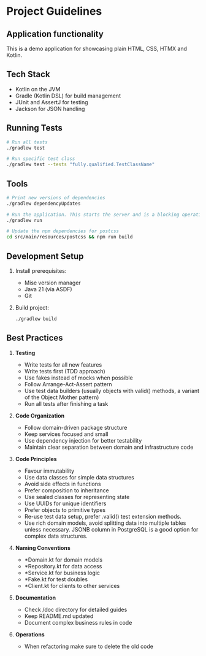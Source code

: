 # Project Guidelines

## Application functionality

This is a demo application for showcasing plain HTML, CSS, HTMX and Kotlin.

## Tech Stack

- Kotlin on the JVM
- Gradle (Kotlin DSL) for build management
- JUnit and AssertJ for testing
- Jackson for JSON handling

## Running Tests

```bash
# Run all tests
./gradlew test

# Run specific test class
./gradlew test --tests "fully.qualified.TestClassName"
```

## Tools

```bash
# Print new versions of dependencies
./gradlew dependencyUpdates

# Run the application. This starts the server and is a blocking operation.
./gradlew run

# Update the npm dependencies for postcss
cd src/main/resources/postcss && npm run build
```


## Development Setup

1. Install prerequisites:
    - Mise version manager
    - Java 21 (via ASDF)
    - Git

2. Build project:
   ```bash
   ./gradlew build
   ```

## Best Practices

1. **Testing**
    - Write tests for all new features
    - Write tests first (TDD approach)
    - Use fakes instead of mocks when possible
    - Follow Arrange-Act-Assert pattern
    - Use test data builders (usually objects with valid() methods, a variant of the Object Mother pattern)
    - Run all tests after finishing a task

2. **Code Organization**
    - Follow domain-driven package structure
    - Keep services focused and small
    - Use dependency injection for better testability
    - Maintain clear separation between domain and infrastructure code

3. **Code Principles**
    - Favour immutability
    - Use data classes for simple data structures
    - Avoid side effects in functions
    - Prefer composition to inheritance
    - Use sealed classes for representing state
    - Use UUIDs for unique identifiers
    - Prefer objects to primitive types
    - Re-use test data setup, prefer <class>.valid() test extension methods.
    - Use rich domain models, avoid splitting data into multiple tables unless necessary. JSONB column in PostgreSQL is a good option for complex data structures.

4. **Naming Conventions**
    - *Domain.kt for domain models
    - *Repository.kt for data access
    - *Service.kt for business logic
    - *Fake.kt for test doubles
    - *Client.kt for clients to other services

5. **Documentation**
    - Check /doc directory for detailed guides
    - Keep README.md updated
    - Document complex business rules in code

6. **Operations**
    - When refactoring make sure to delete the old code
